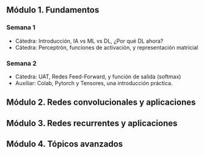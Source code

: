 ## Módulo 1. Fundamentos

### Semana 1

* Cátedra: Introducción, IA vs ML vs DL, ¿Por qué DL ahora?
* Cátedra: Perceptrón, funciones de activación, y representación matricial

### Semana 2

* Cátedra: UAT, Redes Feed-Forward, y función de salida (softmax)
* Auxiliar: Colab, Pytorch y Tensores, una introducción práctica.

## Módulo 2. Redes convolucionales y aplicaciones

## Módulo 3. Redes recurrentes y aplicaciones

## Módulo 4. Tópicos avanzados
